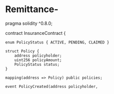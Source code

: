 # Remittance-

pragma solidity ^0.8.0;

contract InsuranceContract {

    enum PolicyStatus { ACTIVE, PENDING, CLAIMED }

    struct Policy {
        address policyholder;
        uint256 policyAmount;
        PolicyStatus status;
    }

    mapping(address => Policy) public policies;

    event PolicyCreated(address policyholder,
